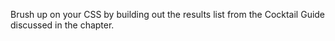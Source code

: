 Brush up on your CSS by building out the results list from the Cocktail Guide discussed in the chapter.
